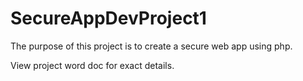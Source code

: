 # SecureAppDevProject1

The purpose of this project is to create a secure web app using php.

View project word doc for exact details.